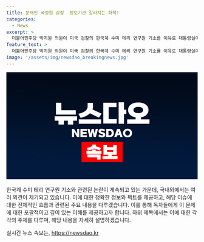 ```yaml
---
title: 문재인 국정원 감찰  정보기관 갈라치는 하책!
categories:
  - News
excerpt: >
  더불어민주당 박지원 의원이 미국 검찰의 한국계 수미 테리 연구원 기소를 이유로 대통령실이 전 정부 국정원을 문책하겠다는 발언을 비판했다. 그는 기소를 국정원 갈라치기로 해석하고 국가 안보에 도움이 되지 않는다고 지적했으며, 또한 과거 FBI의 경고를 언급하며 상세한 분석과 점검을 촉구했다. 이에 미국 검찰은 수미 테리가 국정원에 정보를 전달하거나 미국 정부 인사 만남을 주선한 혐의로 기소했다. 대통령실은 사건과 관련된 감찰과 문책을 검토할 것이라고 밝혔다.
feature_text: >
  더불어민주당 박지원 의원이 미국 검찰의 한국계 수미 테리 연구원 기소를 이유로 대통령실이 전 정부 국정원을 문책하겠다는 발언을 비판했다. 그는 기소를 국정원 갈라치기로 해석하고 국가 안보에 도움이 되지 않는다고 지적했으며, 또한 과거 FBI의 경고를 언급하며 상세한 분석과 점검을 촉구했다. 이에 미국 검찰은 수미 테리가 국정원에 정보를 전달하거나 미국 정부 인사 만남을 주선한 혐의로 기소했다. 대통령실은 사건과 관련된 감찰과 문책을 검토할 것이라고 밝혔다.
image: '/assets/img/newsdao_breakingnews.jpg'
---
```


<p><img src="/assets/img/newsdao_breakingnews.jpg" alt="koreaapp 속보" /></p>

<p>한국계 수미 테리 연구원 기소와 관련된 논란이 계속되고 있는 가운데, 국내외에서는 여러 의견이 제기되고 있습니다. 이에 대한 정확한 정보와 팩트를 제공하고, 해당 이슈에 대한 전체적인 흐름과 관련된 주요 내용을 다루겠습니다. 이를 통해 독자들에게 이 문제에 대한 포괄적이고 깊이 있는 이해를 제공하고자 합니다. 하위 제목에서는 이에 대한 각각의 주제를 다루며, 해당 내용을 자세히 설명하겠습니다.</p>
실시간 뉴스 속보는, <a href="https://newsdao.kr" rel="dofollow">https://newsdao.kr</a>


